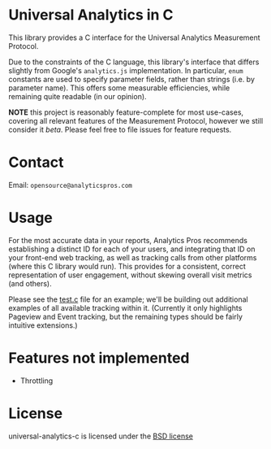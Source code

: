 # Universal Analytics in C

This library provides a C interface for the Universal Analytics Measurement Protocol.

Due to the constraints of the C language, this library's interface that differs slightly from Google's `analytics.js` implementation. In particular, `enum` constants are used to specify parameter fields, rather than strings (i.e. by parameter name). This offers some measurable efficiencies, while remaining quite readable (in our opinion).


**NOTE** this project is reasonably feature-complete for most use-cases, covering all relevant features of the Measurement Protocol, however we still consider it _beta_. Please feel free to file issues for feature requests.

# Contact
Email: `opensource@analyticspros.com`

# Usage

For the most accurate data in your reports, Analytics Pros recommends establishing a distinct ID for each of your users, and integrating that ID on your front-end web tracking, as well as tracking calls from other platforms (where this C library would run). This provides for a consistent, correct representation of user engagement, without skewing overall visit metrics (and others).

Please see the [test.c](./test.c) file for an example; we'll be building out additional examples of all available tracking within it. (Currently it only highlights Pageview and Event tracking, but the remaining types should be fairly intuitive extensions.)


# Features not implemented

* Throttling


# License

universal-analytics-c is licensed under the [BSD license](./LICENSE)

